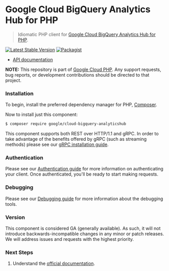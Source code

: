 # Google Cloud BigQuery Analytics Hub for PHP

> Idiomatic PHP client for [Google Cloud BigQuery Analytics Hub for PHP](https://cloud.google.com/analytics-hub).

[![Latest Stable Version](https://poser.pugx.org/google/cloud-bigquery-analyticshub/v/stable)](https://packagist.org/packages/google/cloud-bigquery-analyticshub) [![Packagist](https://img.shields.io/packagist/dm/google/cloud-bigquery-analyticshub.svg)](https://packagist.org/packages/google/cloud-bigquery-analyticshub)

* [API documentation](https://cloud.google.com/php/docs/reference/cloud-bigquery-analyticshub/latest)

**NOTE:** This repository is part of [Google Cloud PHP](https://github.com/googleapis/google-cloud-php). Any
support requests, bug reports, or development contributions should be directed to
that project.

### Installation

To begin, install the preferred dependency manager for PHP, [Composer](https://getcomposer.org/).

Now to install just this component:

```sh
$ composer require google/cloud-bigquery-analyticshub
```

This component supports both REST over HTTP/1.1 and gRPC. In order to take advantage of the benefits offered by gRPC (such as streaming methods)
please see our [gRPC installation guide](https://cloud.google.com/php/grpc).

### Authentication

Please see our [Authentication guide](https://github.com/googleapis/google-cloud-php/blob/main/AUTHENTICATION.md) for more information
on authenticating your client. Once authenticated, you'll be ready to start making requests.

### Debugging

Please see our [Debugging guide](https://github.com/googleapis/google-cloud-php/blob/main/DEBUG.md)
for more information about the debugging tools.

### Version

This component is considered GA (generally available). As such, it will not introduce backwards-incompatible changes in
any minor or patch releases. We will address issues and requests with the highest priority.

### Next Steps

1. Understand the [official documentation](https://cloud.google.com/analytics-hub).
